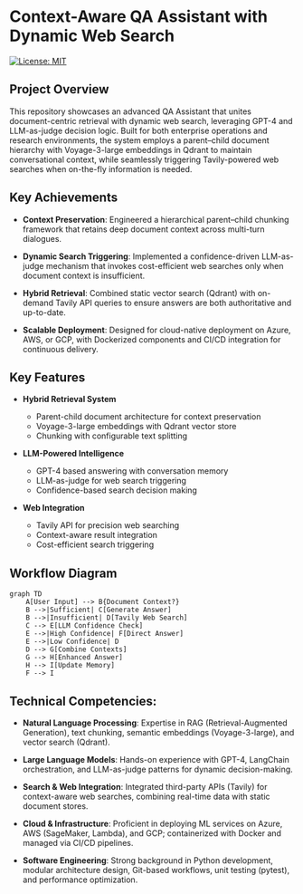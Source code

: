 # Context-Aware QA Assistant with Dynamic Web Search

[![License: MIT](https://img.shields.io/badge/License-MIT-yellow.svg)](https://opensource.org/licenses/MIT)


## Project Overview
This repository showcases an advanced QA Assistant that unites document-centric retrieval with dynamic web search, leveraging GPT-4 and LLM-as-judge decision logic. Built for both enterprise operations and research environments, the system employs a parent–child document hierarchy with Voyage-3-large embeddings in Qdrant to maintain conversational context, while seamlessly triggering Tavily-powered web searches when on-the-fly information is needed.

## Key Achievements
- **Context Preservation**: Engineered a hierarchical parent–child chunking framework that retains deep document context across multi-turn dialogues.

- **Dynamic Search Triggering**: Implemented a confidence-driven LLM-as-judge mechanism that invokes cost-efficient web searches only when document context is insufficient.

- **Hybrid Retrieval**: Combined static vector search (Qdrant) with on-demand Tavily API queries to ensure answers are both authoritative and up-to-date.

- **Scalable Deployment**: Designed for cloud-native deployment on Azure, AWS, or GCP, with Dockerized components and CI/CD integration for continuous delivery.


## Key Features

- **Hybrid Retrieval System**

  - Parent-child document architecture for context preservation
  - Voyage-3-large embeddings with Qdrant vector store
  - Chunking with configurable text splitting

- **LLM-Powered Intelligence**

  - GPT-4 based answering with conversation memory
  - LLM-as-judge for web search triggering
  - Confidence-based search decision making

- **Web Integration**
  - Tavily API for precision web searching
  - Context-aware result integration
  - Cost-efficient search triggering

## Workflow Diagram

```mermaid
graph TD
    A[User Input] --> B{Document Context?}
    B -->|Sufficient| C[Generate Answer]
    B -->|Insufficient| D[Tavily Web Search]
    C --> E[LLM Confidence Check]
    E -->|High Confidence| F[Direct Answer]
    E -->|Low Confidence| D
    D --> G[Combine Contexts]
    G --> H[Enhanced Answer]
    H --> I[Update Memory]
    F --> I
```

## Technical Competencies:
- **Natural Language Processing**: Expertise in RAG (Retrieval-Augmented Generation), text chunking, semantic embeddings (Voyage-3-large), and vector search (Qdrant).

- **Large Language Models**: Hands-on experience with GPT-4, LangChain orchestration, and LLM-as-judge patterns for dynamic decision-making.

- **Search & Web Integration**: Integrated third-party APIs (Tavily) for context-aware web searches, combining real-time data with static document stores.

- **Cloud & Infrastructure**: Proficient in deploying ML services on Azure, AWS (SageMaker, Lambda), and GCP; containerized with Docker and managed via CI/CD pipelines.

- **Software Engineering**: Strong background in Python development, modular architecture design, Git-based workflows, unit testing (pytest), and performance optimization.


